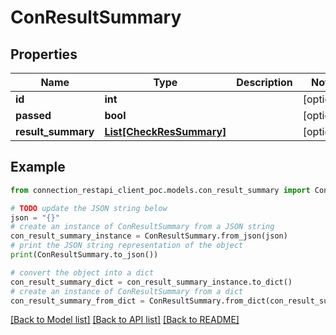 # ConResultSummary


## Properties

Name | Type | Description | Notes
------------ | ------------- | ------------- | -------------
**id** | **int** |  | [optional] 
**passed** | **bool** |  | [optional] 
**result_summary** | [**List[CheckResSummary]**](CheckResSummary.md) |  | [optional] 

## Example

```python
from connection_restapi_client_poc.models.con_result_summary import ConResultSummary

# TODO update the JSON string below
json = "{}"
# create an instance of ConResultSummary from a JSON string
con_result_summary_instance = ConResultSummary.from_json(json)
# print the JSON string representation of the object
print(ConResultSummary.to_json())

# convert the object into a dict
con_result_summary_dict = con_result_summary_instance.to_dict()
# create an instance of ConResultSummary from a dict
con_result_summary_from_dict = ConResultSummary.from_dict(con_result_summary_dict)
```
[[Back to Model list]](../README.md#documentation-for-models) [[Back to API list]](../README.md#documentation-for-api-endpoints) [[Back to README]](../README.md)


